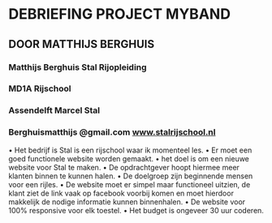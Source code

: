 # DEBRIEFING PROJECT MYBAND
## DOOR MATTHIJS BERGHUIS



### Matthijs Berghuis					Stal Rijopleiding
### MD1A							Rijschool
### Assendelft						Marcel Stal
### Berghuismatthijs @gmail.com			www.stalrijschool.nl






•	Het bedrijf is Stal is een rijschool waar ik momenteel les. 
•	Er moet een goed functionele website worden gemaakt.
•	het doel is om een nieuwe website voor Stal te maken.
•	De opdrachtgever hoopt hiermee meer klanten binnen te kunnen halen.
•	De doelgroep zijn beginnende mensen voor een rijles.
•	De website moet er simpel maar functioneel uitzien, de klant ziet de link vaak op facebook voorbij komen en moet hierdoor makkelijk de nodige informatie kunnen binnenhalen. 
•	De website voor 100% responsive voor elk toestel.
•	Het budget is ongeveer 30 uur coderen.

